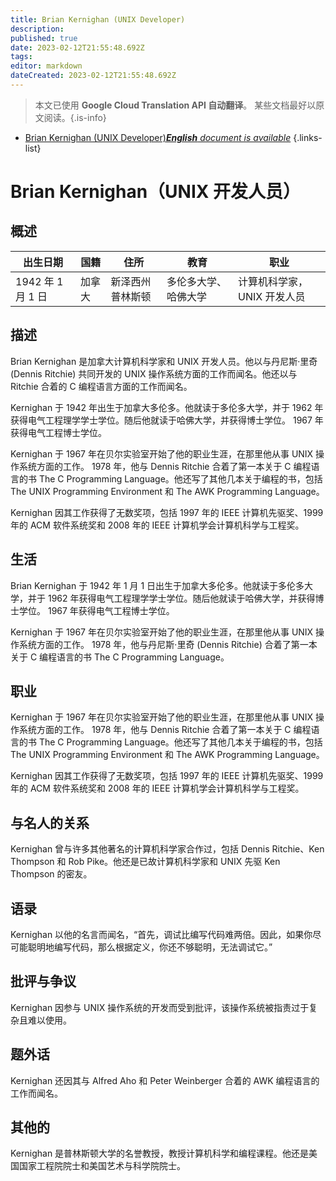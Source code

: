 ```yaml
---
title: Brian Kernighan (UNIX Developer)
description: 
published: true
date: 2023-02-12T21:55:48.692Z
tags: 
editor: markdown
dateCreated: 2023-02-12T21:55:48.692Z
---
```


> 本文已使用 **Google Cloud Translation API 自动翻译**。
某些文档最好以原文阅读。{.is-info}



- [Brian Kernighan (UNIX Developer)***English** document is available*](/en/Knowledge-base/Dictionary/Person/brian-kernighan-unix-developer)
{.links-list}


# Brian Kernighan（UNIX 开发人员）

## 概述

|出生日期 |国籍 |住所 |教育 |职业 |
| -------------- | ---------- | ---------- | ---------- | ---------- |
| 1942 年 1 月 1 日 |加拿大 |新泽西州普林斯顿 |多伦多大学、哈佛大学 |计算机科学家，UNIX 开发人员 |

## 描述

Brian Kernighan 是加拿大计算机科学家和 UNIX 开发人员。他以与丹尼斯·里奇 (Dennis Ritchie) 共同开发的 UNIX 操作系统方面的工作而闻名。他还以与 Ritchie 合着的 C 编程语言方面的工作而闻名。

Kernighan 于 1942 年出生于加拿大多伦多。他就读于多伦多大学，并于 1962 年获得电气工程理学学士学位。随后他就读于哈佛大学，并获得博士学位。 1967 年获得电气工程博士学位。

Kernighan 于 1967 年在贝尔实验室开始了他的职业生涯，在那里他从事 UNIX 操作系统方面的工作。 1978 年，他与 Dennis Ritchie 合着了第一本关于 C 编程语言的书 The C Programming Language。他还写了其他几本关于编程的书，包括 The UNIX Programming Environment 和 The AWK Programming Language。

Kernighan 因其工作获得了无数奖项，包括 1997 年的 IEEE 计算机先驱奖、1999 年的 ACM 软件系统奖和 2008 年的 IEEE 计算机学会计算机科学与工程奖。

## 生活

Brian Kernighan 于 1942 年 1 月 1 日出生于加拿大多伦多。他就读于多伦多大学，并于 1962 年获得电气工程理学学士学位。随后他就读于哈佛大学，并获得博士学位。 1967 年获得电气工程博士学位。

Kernighan 于 1967 年在贝尔实验室开始了他的职业生涯，在那里他从事 UNIX 操作系统方面的工作。 1978 年，他与丹尼斯·里奇 (Dennis Ritchie) 合着了第一本关于 C 编程语言的书 The C Programming Language。

## 职业

Kernighan 于 1967 年在贝尔实验室开始了他的职业生涯，在那里他从事 UNIX 操作系统方面的工作。 1978 年，他与 Dennis Ritchie 合着了第一本关于 C 编程语言的书 The C Programming Language。他还写了其他几本关于编程的书，包括 The UNIX Programming Environment 和 The AWK Programming Language。

Kernighan 因其工作获得了无数奖项，包括 1997 年的 IEEE 计算机先驱奖、1999 年的 ACM 软件系统奖和 2008 年的 IEEE 计算机学会计算机科学与工程奖。

## 与名人的关系

Kernighan 曾与许多其他著名的计算机科学家合作过，包括 Dennis Ritchie、Ken Thompson 和 Rob Pike。他还是已故计算机科学家和 UNIX 先驱 Ken Thompson 的密友。

## 语录

Kernighan 以他的名言而闻名，“首先，调试比编写代码难两倍。因此，如果你尽可能聪明地编写代码，那么根据定义，你还不够聪明，无法调试它。”

## 批评与争议

Kernighan 因参与 UNIX 操作系统的开发而受到批评，该操作系统被指责过于复杂且难以使用。

## 题外话

Kernighan 还因其与 Alfred Aho 和 Peter Weinberger 合着的 AWK 编程语言的工作而闻名。

## 其他的

Kernighan 是普林斯顿大学的名誉教授，教授计算机科学和编程课程。他还是美国国家工程院院士和美国艺术与科学院院士。